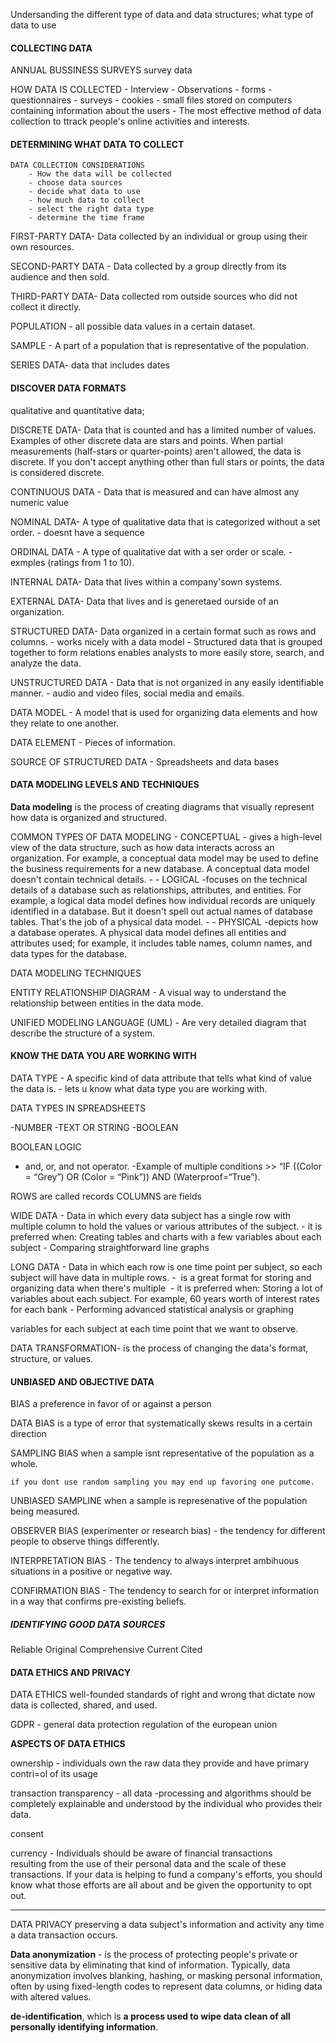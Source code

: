 Undersanding the different type of data and data structures; what type of data to use




#### COLLECTING DATA

ANNUAL BUSSINESS SURVEYS
survey data

HOW DATA IS COLLECTED
	- Interview
	- Observations
	- forms
	- questionnaires
	- surveys
	- cookies - small files stored on computers containing information about the users
			- The most effective method of data collection to ttrack people's online activities and interests.

#### DETERMINING WHAT DATA TO COLLECT


	DATA COLLECTION CONSIDERATIONS 
		- How the data will be collected
		- choose data sources 
		- decide what data to use
		- how much data to collect
		- select the right data type
		- determine the time frame

FIRST-PARTY DATA- Data collected by an individual or group using their own resources. 

SECOND-PARTY DATA - Data collected by a group directly from its audience and then sold.

THIRD-PARTY DATA- Data collected rom outside sources who did not collect it directly.

POPULATION - all possible data values in a certain dataset.

SAMPLE - A part of a population that is representative of the population.


SERIES DATA- data that includes dates 

#### DISCOVER DATA FORMATS


qualitative and quantitative data;

DISCRETE DATA- Data that is counted and has a limited number of values.
	Examples of other discrete data are stars and points. When partial measurements (half-stars or quarter-points) aren't allowed, the data is discrete. If you don't accept anything other than full stars or points, the data is considered discrete.

CONTINUOUS DATA - Data that is measured and can have almost any numeric value

NOMINAL DATA- A type of qualitative data that is categorized without a set order.
	- doesnt have a sequence

ORDINAL DATA - A type of qualitative dat with a ser order or scale.
	- exmples (ratings from 1 to 10).

INTERNAL DATA- Data that lives within a company'sown systems.

EXTERNAL DATA- Data that lives and is generetaed ourside of an organization.

STRUCTURED DATA- Data organized in a certain format such as rows and columns.
	- works nicely with a data model
	- Structured data that is grouped together to form relations enables analysts to more easily store, search, and analyze the data.

UNSTRUCTURED DATA - Data that is not organized in any easily identifiable manner.
	- audio and video files, social media and emails.


DATA MODEL - A model that is used for organizing data elements and how they relate to one another.

DATA ELEMENT - Pieces of information. 

SOURCE OF STRUCTURED DATA 
	- Spreadsheets and data bases


#### DATA MODELING LEVELS AND TECHNIQUES

**Data modeling** is the process of creating diagrams that visually represent how data is organized and structured.

COMMON TYPES OF DATA MODELING
	- CONCEPTUAL  - gives a high-level view of the data structure, such as how data interacts across an organization. For example, a conceptual data model may be used to define the business requirements for a new database. A conceptual data model doesn't contain technical details.
	-
	- LOGICAL  -focuses on the technical details of a database such as relationships, attributes, and entities. For example, a logical data model defines how individual records are uniquely identified in a database. But it doesn't spell out actual names of database tables. That's the job of a physical data model.
	-
	- PHYSICAL -depicts how a database operates. A physical data model defines all entities and attributes used; for example, it includes table names, column names, and data types for the database.

DATA MODELING TECHNIQUES

ENTITY RELATIONSHIP DIAGRAM - A visual way to understand the relationship between entities in the data mode. 

UNIFIED MODELING LANGUAGE (UML) - Are very detailed diagram that describe the structure of a system.



#### KNOW THE DATA YOU ARE WORKING WITH 

DATA TYPE - A specific kind of data attribute that tells what kind of value the data is.
	- lets u know what data type you are working with.

DATA TYPES IN SPREADSHEETS

-NUMBER
-TEXT OR STRING 
-BOOLEAN

BOOLEAN LOGIC

- and, or, and not operator.
	-Example of multiple conditions >> “IF ((Color = “Grey”) OR (Color = “Pink”)) AND (Waterproof=“True”).


ROWS are called records
COLUMNS are fields



WIDE DATA - Data in which every data subject has a single row with multiple column to hold the values or various attributes of the subject.
	- it is preferred when: Creating tables and charts with a few variables about each subject
	- Comparing straightforward line graphs

LONG DATA - Data in which each row is one time point per subject, so each subject will have data in multiple rows. 
	-  is a great format for storing and organizing data when there's multiple 
	- it is preferred when: Storing a lot of variables about each subject. For example, 60 years worth of interest rates for each bank
	- Performing advanced statistical analysis or graphing

variables for each subject at each time point that we want to observe.

DATA TRANSFORMATION- is the process of changing the data's format, structure, or values.



#### UNBIASED AND OBJECTIVE DATA


BIAS a preference in favor of or against a person

DATA BIAS is a type of error that systematically skews results in a certain direction

SAMPLING BIAS when a sample isnt representative of the population as a whole.

	if you dont use random sampling you may end up favoring one putcome.

UNBIASED SAMPLINE when a sample is represenative of the population being measured.

OBSERVER BIAS (experimenter or research bias) - the tendency for different people to observe things differently.

INTERPRETATION BIAS - The tendency to always interpret ambihuous situations in a positive or negative way.

CONFIRMATION BIAS - The tendency to search for or interpret information in a way that confirms pre-existing beliefs.


##### IDENTIFYING GOOD DATA SOURCES

Reliable
Original
Comprehensive 
Current
Cited

#### DATA ETHICS AND PRIVACY

DATA ETHICS well-founded standards of right and wrong that dictate now data is collected, shared, and used.

GDPR - general data protection regulation of the european union

**ASPECTS OF DATA ETHICS**

ownership - individuals own the raw data they provide and have primary contri=ol of its usage

transaction transparency - all data -processing and algorithms should be completely explainable and understood by the individual who provides their data.


consent

currency  - Individuals should be aware of financial transactions resulting from the use of their personal data and the scale of these transactions. If your data is helping to fund a company's efforts, you should know what those efforts are all about and be given the opportunity to opt out.

-----

DATA PRIVACY  preserving a data subject's information and activity any time a data transaction occurs.

**Data anonymization** - is the process of protecting people's private or sensitive data by eliminating that kind of information. Typically, data anonymization involves blanking, hashing, or masking personal information, often by using fixed-length codes to represent data columns, or hiding data with altered values.

**de-identification**, which is **a process used to wipe data clean of all personally identifying information**.


